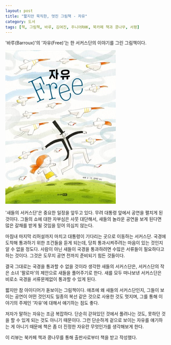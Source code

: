```yaml
---
layout: post
title: "짧지만 묵직한, 멋진 그림책 - 자유"
category: 도서
tags: [책, 그림책, 바루, 김여진, 주니어RHK, 북카페 책과 콩나무, 서평]
---
```


'바루(Barroux)'의
'자유(Free)'는
한 서커스단의 이야기를 그린 그림책이다.

![표지](/images/free-picture-book-h480.jpg)

'새들의 서커스단'은 중요한 일정을 앞두고 있다.
무려 대통령 앞에서 공연을 펼치게 된 것이다.
그들의 쇼에 대한 자부심은 사뭇 대단해서,
새들의 놀라운 공연을 보게 된다면 많은 갈채를 받게 될 것임을 믿어 의심치 않는다.

마침내 마지막 리허설까지 마치고 대통령이 기다리는 곳으로 이동하는 서커스단.
국경에 도착해 통과하기 위한 조건들을 듣게 되는데,
당최 통과시켜주려는 마음이 있는 것인지 알 수 없을 정도다.
사람이 아닌 새들이 국경을 통과하려면 수많은 서류들이 필요하다고 하는 것이다.
그것은 도무지 공연 전까지 준비되기 힘든 것들이다.

결국 그대로는 국경을 통과할 수 없을 것이라 생각한 새들의 서커스단은,
서커스단의 작은 소녀 '팔로마'의 제안으로 새들을 풀어주기로 한다.
새를 모두 떠나보낸 서커스단은 비로소 국경을 서류문제없이 통과할 수 있게 된다.

짧지만 참 아이디어가 돋보이는 그림책이다.
애초에 왜 새들의 서커스단인지,
그들이 보이는 공연이 어떤 것인지도
일종의 복선 같은 것으로 사용한 것도 멋지며,
그를 통해 이야기의 주제인 '자유'에 대해서 얘기하는 점도 좋다.

저자가 말하는 자유는 조금 복잡하다.
단순히 갇혀있던 것에서 풀려나는 것도,
못하던 것을 할 수 있게 되는 것도 아니기 때문이다.
그런 단순하게 겉으로 보이는 자유를 얘기하는 게 아니기 때문에
책은 좀 더 진정한 자유란 무엇인가를 생각해보게 한다.



<div class="im im-info">
이 리뷰는 북카페 책과 콩나무를 통해 출판사로부터 책을 받고 작성했다.
</div>
